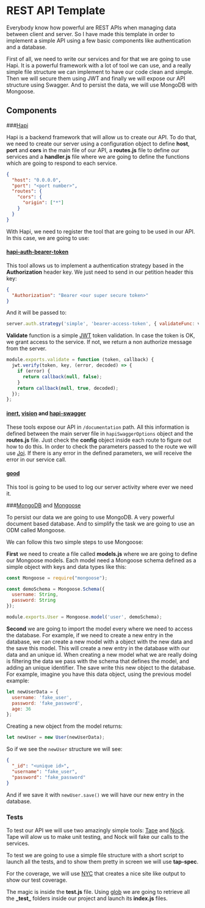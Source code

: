 # REST API Template

Everybody know how powerful are REST APIs when managing data between client and server. So I have made this template in order to implement a simple API using a few basic components like authentication and a database.

First of all, we need to write our services and for that we are going to use Hapi. It is a powerful framework with a lot of tool we can use, and a really simple file structure we can implement to have our code clean and simple. Then we will secure them using JWT and finally we will expose our API structure using Swagger. And to persist the data, we will use MongoDB with Mongoose.

## Components

###[Hapi](http://hapijs.com/)

Hapi is a backend framework that will allow us to create our API. To do that, we need to create our server using a configuration object to define __host__, __port__ and __cors__ in the main file of our API, a __routes.js__ file to define our services and a __handler.js__ file where we are going to define the functions which are going to respond to each service.

```json
{
  "host": "0.0.0.0",
  "port": "<port number>",
  "routes": {
    "cors": {
      "origin": ["*"]
    }
  }
}
```

With Hapi, we need to register the tool that are going to be used in our API. In this case, we are going to use:

#### [hapi-auth-bearer-token](https://github.com/johnbrett/hapi-auth-bearer-token)

This tool allows us to implement a authentication strategy based in the __Authorization__ header key. We just need to send in our petition header this key:

```json
{
  "Authorization": "Bearer <our super secure token>"
}
```

And it will be passed to:

```javascript
server.auth.strategy('simple', 'bearer-access-token', { validateFunc: validate });
```

__Validate__ function is a simple [JWT](https://jwt.io/) token validation. In case the token is OK, we grant access to the service. If not, we return a non authorize message from the server.

```javascript
module.exports.validate = function (token, callback) {
  jwt.verify(token, key, (error, decoded) => {
    if (error) {
      return callback(null, false);
    }
    return callback(null, true, decoded);
  });
};
```

#### [inert](https://github.com/hapijs/inert), [vision](https://github.com/hapijs/vision) and [hapi-swagger](https://github.com/glennjones/hapi-swagger)

These tools expose our API in `/documentation` path. All this information is defined between the main server file in `hapiSwaggerOptions` object and the __routes.js__ file. Just check the __config__ object inside each route to figure out how to do this. In order to check the parameters passed to the route we will use [Joi](https://github.com/hapijs/joi). If there is any error in the defined parameters, we will receive the error in our service call.

#### [good](https://github.com/hapijs/good)

This tool is going to be used to log our server activity where ever we need it.

###[MongoDB](https://www.mongodb.com/) and [Mongoose](http://mongoosejs.com/)

To persist our data we are going to use MongoDB. A very powerful document based database. And to simplify the task we are going to use an ODM called Mongoose.

We can follow this two simple steps to use Mongoose:

__First__ we need to create a file called __models.js__ where we are going to define our Mongoose models. Each model need a Mongoose schema defined as a simple object with keys and data types like this:

```javascript
const Mongoose = require("mongoose");

const demoSchema = Mongoose.Schema({
  username: String,
  password: String
});

module.exports.User = Mongoose.model('user', demoSchema);
```

__Second__ we are going to import the model every where we need to access the database. For example, if we need to create a new entry in the database, we can create a new model with a object with the new data and the save this model. This will create a new entry in the database with our data and an unique id. When creating a new model what we are really doing is filtering the data we pass with the schema that defines the model, and adding an unique identifier. The save write this new object to the database. For example, imagine you have this data object, using the previous model example:

```javascript
let newUserData = {
  username: 'fake_user',
  password: 'fake_password',
  age: 36
};
```

Creating a new object from the model returns:

```javascript
let newUser = new User(newUserData);
```

So if we see the `newUser` structure we will see:

```json
{
  "_id": "<unique id>",
  "username": "fake_user",
  "password": "fake_password"
}
```

And if we save it with `newUser.save()` we will have our new entry in the database.

### Tests

To test our API we will use two amazingly simple tools: [Tape](https://github.com/substack/tape) and [Nock](https://github.com/node-nock/nock). Tape will alow us to make unit testing, and Nock will fake our calls to the services.

To test we are going to use a simple file structure with a short script to launch all the tests, and to show them pretty in screen we will use __tap-spec__.

For the coverage, we will use [NYC](https://github.com/istanbuljs/nyc) that creates a nice site like output to show our test coverage.

The magic is inside the __test.js__ file. Using [glob](https://github.com/isaacs/node-glob) we are going to retrieve all the __\_test\___ folders inside our project and launch its __index.js__ files.

